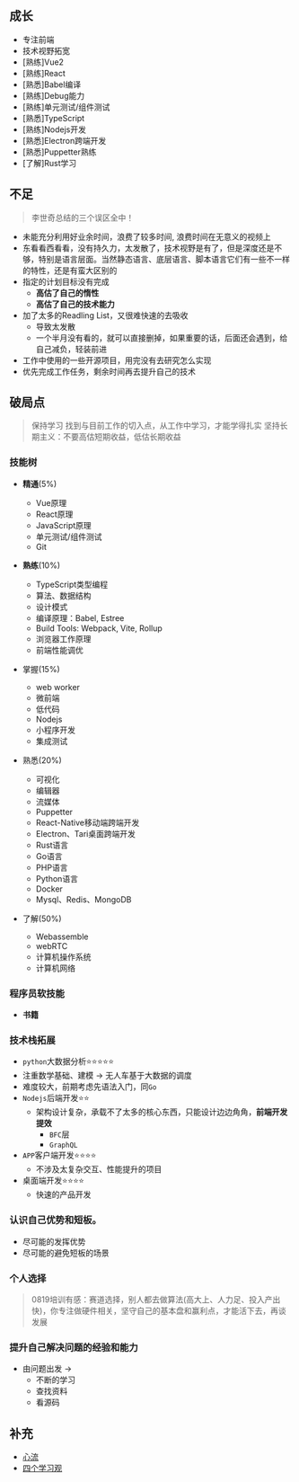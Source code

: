 ## 成长
- 专注前端
- 技术视野拓宽
- [熟练]Vue2
- [熟练]React
- [熟悉]Babel编译
- [熟练]Debug能力
- [熟练]单元测试/组件测试
- [熟悉]TypeScript
- [熟练]Nodejs开发
- [熟悉]Electron跨端开发
- [熟悉]Puppetter熟练
- [了解]Rust学习
## 不足
> 李世奇总结的三个误区全中！
- 未能充分利用好业余时间，浪费了较多时间, 浪费时间在无意义的视频上
- 东看看西看看，没有持久力，太发散了，技术视野是有了，但是深度还是不够，特别是语言层面。当然静态语言、底层语言、脚本语言它们有一些不一样的特性，还是有蛮大区别的
- 指定的计划目标没有完成
  - **高估了自己的惰性**
  - **高估了自己的技术能力**
- 加了太多的Readling List，又很难快速的去吸收
  - 导致太发散
  - 一个半月没有看的，就可以直接删掉，如果重要的话，后面还会遇到，给自己减负，轻装前进
- 工作中使用的一些开源项目，用完没有去研究怎么实现
- 优先完成工作任务，剩余时间再去提升自己的技术


## 破局点
> 保持学习
> 找到与目前工作的切入点，从工作中学习，才能学得扎实
> 坚持长期主义：不要高估短期收益，低估长期收益
### 技能树
- **精通**(5%)
  - Vue原理
  - React原理
  - JavaScript原理
  - 单元测试/组件测试
  - Git
- **熟练**(10%)
  - TypeScript类型编程
  - 算法、数据结构
  - 设计模式
  - 编译原理：Babel, Estree
  - Build Tools: Webpack, Vite, Rollup
  - 浏览器工作原理
  - 前端性能调优
- 掌握(15%)
  - web worker
  - 微前端
  - 低代码
  - Nodejs
  - 小程序开发
  - 集成测试
- 熟悉(20%)
  - 可视化
  - 编辑器
  - 流媒体
  - Puppetter
  - React-Native移动端跨端开发
  - Electron、Tari桌面跨端开发
  - Rust语言
  - Go语言
  - PHP语言
  - Python语言
  - Docker
  - Mysql、Redis、MongoDB

- 了解(50%)
  - Webassemble
  - webRTC
  - 计算机操作系统
  - 计算机网络

### 程序员软技能
- **书籍**

### 技术栈拓展
  - `python`大数据分析⭐️⭐️⭐️⭐️⭐️
   - 注重数学基础、建模 -> 无人车基于大数据的调度
   - 难度较大，前期考虑先语法入门，同`Go`
  - `Nodejs`后端开发⭐️⭐️
    - 架构设计复杂，承载不了太多的核心东西，只能设计边边角角，**前端开发提效**
      - `BFC`层
      - `GraphQL`
  - `APP`客户端开发⭐️⭐️⭐️⭐️
    - 不涉及太复杂交互、性能提升的项目
  - 桌面端开发⭐️⭐️⭐️⭐️
    - 快速的产品开发
### 认识自己优势和短板。
  - 尽可能的发挥优势
  - 尽可能的避免短板的场景
### 个人选择
  > 0819培训有感：赛道选择，别人都去做算法(高大上、人力足、投入产出快)，你专注做硬件相关，坚守自己的基本盘和赢利点，才能活下去，再谈发展
### 提升自己解决问题的经验和能力
  - 由问题出发 ->
    - 不断的学习
    - 查找资料
    - 看源码

## 补充
- [心流](./%E8%B0%88%E8%B0%88%E3%80%8C%E5%BF%83%E6%B5%81%E3%80%8D%EF%BC%9A%E5%A6%82%E4%BD%95%E5%9C%A8%E5%AD%A6%E4%B9%A0%E4%B8%AD%E4%BD%93%E9%AA%8C%E5%BF%AB%E4%B9%90.md)
- [四个学习观](./%E5%9B%9B%E5%8F%A5%E8%AF%9D%E6%80%BB%E7%BB%93%E5%AD%A6%E4%B9%A0%E8%A7%82.md)